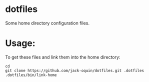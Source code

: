 dotfiles
========

Some home directory configuration files.

Usage:
======

To get these files and link them into the home directory:

    cd
    git clone https://github.com/jack-oquin/dotfiles.git .dotfiles
    .dotfiles/bin/link-home
